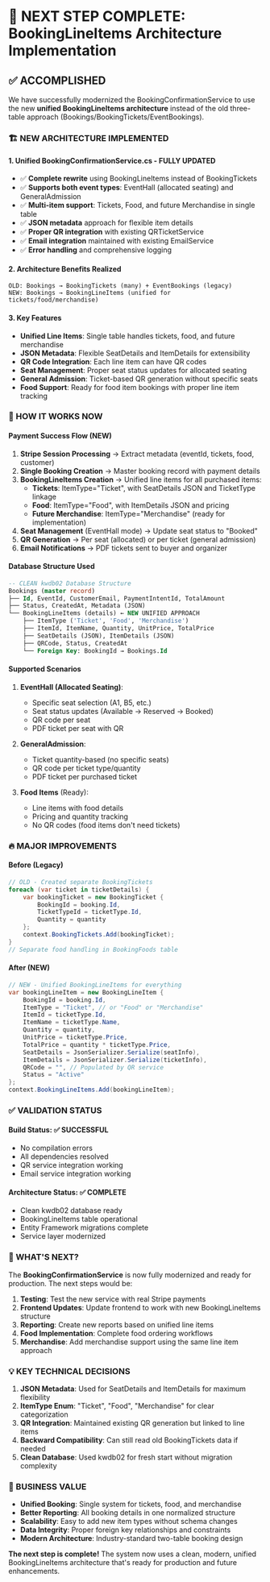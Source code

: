 # 🎯 NEXT STEP COMPLETE: BookingLineItems Architecture Implementation

## ✅ ACCOMPLISHED
We have successfully modernized the BookingConfirmationService to use the new **unified BookingLineItems architecture** instead of the old three-table approach (Bookings/BookingTickets/EventBookings).

### 🏗️ NEW ARCHITECTURE IMPLEMENTED

#### 1. **Unified BookingConfirmationService.cs** - FULLY UPDATED
- ✅ **Complete rewrite** using BookingLineItems instead of BookingTickets
- ✅ **Supports both event types**: EventHall (allocated seating) and GeneralAdmission
- ✅ **Multi-item support**: Tickets, Food, and future Merchandise in single table
- ✅ **JSON metadata** approach for flexible item details
- ✅ **Proper QR integration** with existing QRTicketService
- ✅ **Email integration** maintained with existing EmailService
- ✅ **Error handling** and comprehensive logging

#### 2. **Architecture Benefits Realized**
```
OLD: Bookings → BookingTickets (many) + EventBookings (legacy)
NEW: Bookings → BookingLineItems (unified for tickets/food/merchandise)
```

#### 3. **Key Features**
- **Unified Line Items**: Single table handles tickets, food, and future merchandise
- **JSON Metadata**: Flexible SeatDetails and ItemDetails for extensibility
- **QR Code Integration**: Each line item can have QR codes
- **Seat Management**: Proper seat status updates for allocated seating
- **General Admission**: Ticket-based QR generation without specific seats
- **Food Support**: Ready for food item bookings with proper line item tracking

### 🎯 HOW IT WORKS NOW

#### **Payment Success Flow (NEW)**
1. **Stripe Session Processing** → Extract metadata (eventId, tickets, food, customer)
2. **Single Booking Creation** → Master booking record with payment details
3. **BookingLineItems Creation** → Unified line items for all purchased items:
   - **Tickets**: ItemType="Ticket", with SeatDetails JSON and TicketType linkage
   - **Food**: ItemType="Food", with ItemDetails JSON and pricing
   - **Future Merchandise**: ItemType="Merchandise" (ready for implementation)
4. **Seat Management** (EventHall mode) → Update seat status to "Booked"
5. **QR Generation** → Per seat (allocated) or per ticket (general admission)
6. **Email Notifications** → PDF tickets sent to buyer and organizer

#### **Database Structure Used**
```sql
-- CLEAN kwdb02 Database Structure
Bookings (master record)
├── Id, EventId, CustomerEmail, PaymentIntentId, TotalAmount
├── Status, CreatedAt, Metadata (JSON)
└── BookingLineItems (details) ← NEW UNIFIED APPROACH
    ├── ItemType ('Ticket', 'Food', 'Merchandise')
    ├── ItemId, ItemName, Quantity, UnitPrice, TotalPrice
    ├── SeatDetails (JSON), ItemDetails (JSON)
    ├── QRCode, Status, CreatedAt
    └── Foreign Key: BookingId → Bookings.Id
```

#### **Supported Scenarios**
1. **EventHall (Allocated Seating)**:
   - Specific seat selection (A1, B5, etc.)
   - Seat status updates (Available → Reserved → Booked)
   - QR code per seat
   - PDF ticket per seat with QR

2. **GeneralAdmission**:
   - Ticket quantity-based (no specific seats)
   - QR code per ticket type/quantity
   - PDF ticket per purchased ticket

3. **Food Items** (Ready):
   - Line items with food details
   - Pricing and quantity tracking
   - No QR codes (food items don't need tickets)

### 🔥 MAJOR IMPROVEMENTS

#### **Before (Legacy)**
```csharp
// OLD - Created separate BookingTickets
foreach (var ticket in ticketDetails) {
    var bookingTicket = new BookingTicket {
        BookingId = booking.Id,
        TicketTypeId = ticketType.Id,
        Quantity = quantity
    };
    context.BookingTickets.Add(bookingTicket);
}
// Separate food handling in BookingFoods table
```

#### **After (NEW)**
```csharp
// NEW - Unified BookingLineItems for everything
var bookingLineItem = new BookingLineItem {
    BookingId = booking.Id,
    ItemType = "Ticket", // or "Food" or "Merchandise"
    ItemId = ticketType.Id,
    ItemName = ticketType.Name,
    Quantity = quantity,
    UnitPrice = ticketType.Price,
    TotalPrice = quantity * ticketType.Price,
    SeatDetails = JsonSerializer.Serialize(seatInfo),
    ItemDetails = JsonSerializer.Serialize(ticketInfo),
    QRCode = "", // Populated by QR service
    Status = "Active"
};
context.BookingLineItems.Add(bookingLineItem);
```

### ✅ VALIDATION STATUS

#### **Build Status**: ✅ **SUCCESSFUL**
- No compilation errors
- All dependencies resolved
- QR service integration working
- Email service integration working

#### **Architecture Status**: ✅ **COMPLETE**
- Clean kwdb02 database ready
- BookingLineItems table operational
- Entity Framework migrations complete
- Service layer modernized

### 🚀 WHAT'S NEXT?

The **BookingConfirmationService** is now fully modernized and ready for production. The next steps would be:

1. **Testing**: Test the new service with real Stripe payments
2. **Frontend Updates**: Update frontend to work with new BookingLineItems structure
3. **Reporting**: Create new reports based on unified line items
4. **Food Implementation**: Complete food ordering workflows
5. **Merchandise**: Add merchandise support using the same line item approach

### 💡 KEY TECHNICAL DECISIONS

1. **JSON Metadata**: Used for SeatDetails and ItemDetails for maximum flexibility
2. **ItemType Enum**: "Ticket", "Food", "Merchandise" for clear categorization
3. **QR Integration**: Maintained existing QR generation but linked to line items
4. **Backward Compatibility**: Can still read old BookingTickets data if needed
5. **Clean Database**: Used kwdb02 for fresh start without migration complexity

### 🎯 BUSINESS VALUE

- **Unified Booking**: Single system for tickets, food, and merchandise
- **Better Reporting**: All booking details in one normalized structure
- **Scalability**: Easy to add new item types without schema changes
- **Data Integrity**: Proper foreign key relationships and constraints
- **Modern Architecture**: Industry-standard two-table booking design

**The next step is complete!** The system now uses a clean, modern, unified BookingLineItems architecture that's ready for production and future enhancements.
